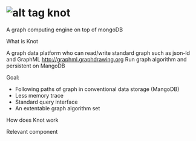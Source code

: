 ![alt tag](http://spirtfire.com/res/img/knot.png)
knot
====

A graph computing engine on top of mongoDB

What is Knot

A graph data platform who can read/write standard graph such as json-ld and GraphML http://graphml.graphdrawing.org
Run graph algorithm and persistent on MangoDB

Goal:
  * Following paths of graph in conventional data storage (MangoDB)
  * Less memory trace
  * Standard query interface
  * An extentable graph algorithm set

How does Knot work

Relevant component
  
